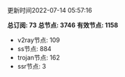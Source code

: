 更新时间2022-07-14 05:57:16

**总订阅: 73**
**总节点: 3746**
**有效节点: 1158**
- v2ray节点: 109
- ss节点: 884
- trojan节点: 162
- ssr节点: 3
